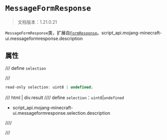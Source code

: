 # `MessageFormResponse`

> 文档版本：1.21.0.21

`MessageFormResponse`类，扩展自[`FormResponse`](./formresponse.md)。script_api.mojang-minecraft-ui.messageformresponse.description

## 属性

/// define
`selection`


///

```js
read-only selection: uint8 | undefined;
```

/// html | div.result
//// define
`selection`：`uint8`|`undefined`

- script_api.mojang-minecraft-ui.messageformresponse.selection.description


////

///


